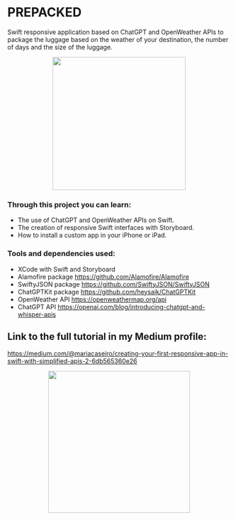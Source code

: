 # PREPACKED
Swift responsive application based on ChatGPT and OpenWeather APIs to package the luggage based on the weather of your destination, the number of days and the size of the luggage.

<p align="center">
  <img src="https://cdn-images-1.medium.com/max/2400/1*rm0UbMaoyqD6Fa7GnP8KSw.png" width="300"/>
</p>

### Through this project you can learn:
- The use of ChatGPT and OpenWeather APIs on Swift.
- The creation of responsive Swift interfaces with Storyboard.
- How to install a custom app in your iPhone or iPad.


### Tools and dependencies used:
- XCode with Swift and Storyboard
- Alamofire package https://github.com/Alamofire/Alamofire
- SwiftyJSON package https://github.com/SwiftyJSON/SwiftyJSON
- ChatGPTKit package https://github.com/heysaik/ChatGPTKit
- OpenWeather API https://openweathermap.org/api
- ChatGPT API https://openai.com/blog/introducing-chatgpt-and-whisper-apis


## Link to the full tutorial in my Medium profile:
https://medium.com/@mariacaseiro/creating-your-first-responsive-app-in-swift-with-simplified-apis-2-6db565360e26
<p align="center">
<img src="https://cdn-images-1.medium.com/max/1600/1*oAZ1IlbCmtiC3x8ZpnqKBw.gif" width="320" />
</p>
